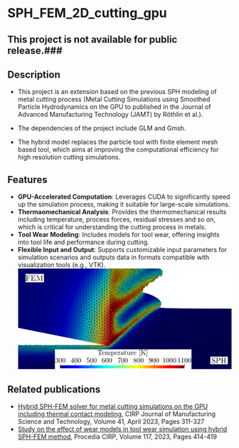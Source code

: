 # SPH_FEM_2D_cutting_gpu

## This project is not available for public release.###

## Description
- This project is an extension based on the previous SPH modeling of metal cutting process (Metal Cutting Simulations using Smoothed Particle Hydrodynamics on the GPU to published in the Journal of Advanced Manufacturing Technology (JAMT) by Röthlin et al.).
- The dependencies of the project include GLM and Gmsh.

- The hybrid model replaces the particle tool with finite element mesh based tool, which aims at improving the computational efficiency for high resolution cutting simulations.



## Features
- **GPU-Accelerated Computation**: Leverages CUDA to significantly speed up the simulation process, making it suitable for large-scale simulations.
- **Thermaomechanical Analysis**: Provides the thermomechanical results including temperature, process forces, residual stresses and so on, which is critical for understanding the cutting process in metals.
- **Tool Wear Modeling**: Includes models for tool wear, offering insights into tool life and performance during cutting.
- **Flexible Input and Output**: Supports customizable input parameters for simulation scenarios and outputs data in formats compatible with visualization tools (e.g., VTK).
![Alt text for the image](./Figure/temperature_example.png)

## Related publications
- [Hybrid SPH-FEM solver for metal cutting simulations on the GPU including thermal contact modeling](https://doi.org/10.1016/j.cirpj.2022.12.012), CIRP Journal of Manufacturing Science and Technology, Volume 41, April 2023, Pages 311-327 
- [Study on the effect of wear models in tool wear simulation using hybrid SPH-FEM method](https://doi.org/10.1016/j.procir.2023.03.070), Procedia CIRP, Volume 117, 2023, Pages 414-419

